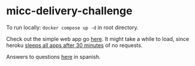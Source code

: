 # micc-delivery-challenge

To run locally: `docker compose up -d` in root directory.

Check out the simple web app go [here](https://micc-delivery-challenge-client.herokuapp.com/). It might take a while to load, since heroku [sleeps all apps after 30 minutes](https://devcenter.heroku.com/articles/free-dyno-hours#dyno-sleeping) of no requests.

Answers to questions [here](https://docs.google.com/document/d/e/2PACX-1vSgMEe21sXsDZRiFZC7eoUHfRs1amfKErIyAG1woUHdsBkBG_mckgsYxC61EEVfW7f_qq_jl_L5c885/pub) in spanish.
